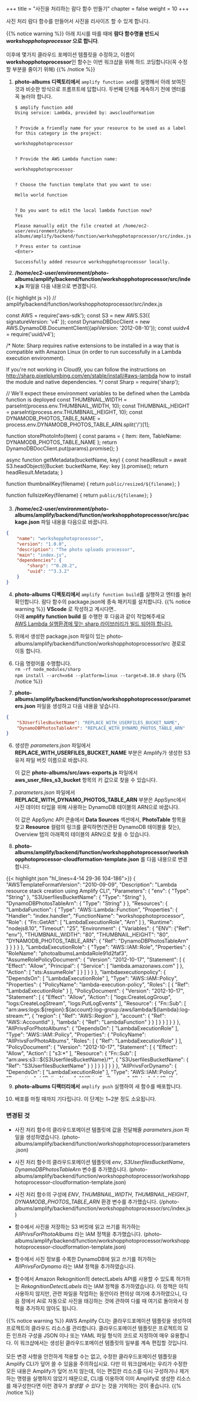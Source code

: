 +++
title = "사진을 처리하는 람다 함수 만들기"
chapter = false
weight = 10
+++

사진 처리 람다 함수를 만들어서 사진을 리사이즈 할 수 있게 합니다.

{{% notice warning %}}
아래 지시를 따를 때에 **람다 함수명을 반드시 _workshopphotoprocessor_ 으로 합니다**.
<br/>
<br/>
이후에 몇가지 클라우드 포메이션 템플릿을 수정하고, 이름이 **workshopphotoprocessor**인 함수는 이번 워크샵을 위해 하드 코딩합니다(꼭 수정할 부분을 줄이기 위해)
{{% /notice %}}

1. **photo-albums 디렉토리에서** `amplify function add`를 실행해서 아래 보여진 것과 비슷한 방식으로 프롬프트에 답합니다. 두번째 단계를 계속하기 전에 엔터를 꼭 눌러야 합니다.
	```text
	$ amplify function add
	Using service: Lambda, provided by: awscloudformation


	? Provide a friendly name for your resource to be used as a label for this category in the project: 

	workshopphotoprocessor


	? Provide the AWS Lambda function name: 

	workshopphotoprocessor


	? Choose the function template that you want to use: 

	Hello world function


	? Do you want to edit the local lambda function now? 
	Yes

	Please manually edit the file created at /home/ec2-user/environment/photo-albums/amplify/backend/function/workshopphotoprocessor/src/index.js

	? Press enter to continue 
	<Enter>

	Successfully added resource workshopphotoprocessor locally.
	```


2. **/home/ec2-user/environment/photo-albums/amplify/backend/function/workshopphotoprocessor/src/index.js** 파일을 다음 내용으로 변경합니다.
<div style="height: 560px; overflow-y: scroll; margin: 0;">
{{< highlight js >}}
// amplify/backend/function/workshopphotoprocessor/src/index.js

const AWS = require('aws-sdk');
const S3 = new AWS.S3({ signatureVersion: 'v4' });
const DynamoDBDocClient = new AWS.DynamoDB.DocumentClient({apiVersion: '2012-08-10'});
const uuidv4 = require('uuid/v4');

/*
Note: Sharp requires native extensions to be installed in a way that is compatible
with Amazon Linux (in order to run successfully in a Lambda execution environment).

If you're not working in Cloud9, you can follow the instructions on http://sharp.pixelplumbing.com/en/stable/install/#aws-lambda how to install the module and native dependencies.
*/
const Sharp = require('sharp');

// We'll expect these environment variables to be defined when the Lambda function is deployed
const THUMBNAIL_WIDTH = parseInt(process.env.THUMBNAIL_WIDTH, 10);
const THUMBNAIL_HEIGHT = parseInt(process.env.THUMBNAIL_HEIGHT, 10);
const DYNAMODB_PHOTOS_TABLE_NAME = process.env.DYNAMODB_PHOTOS_TABLE_ARN.split('/')[1];

function storePhotoInfo(item) {
	const params = {
		Item: item,
		TableName: DYNAMODB_PHOTOS_TABLE_NAME
	};
	return DynamoDBDocClient.put(params).promise();
}

async function getMetadata(bucketName, key) {
	const headResult = await S3.headObject({Bucket: bucketName, Key: key }).promise();
	return headResult.Metadata;
}

function thumbnailKey(filename) {
	return `public/resized/${filename}`;
}

function fullsizeKey(filename) {
	return `public/${filename}`;
}

function makeThumbnail(photo) {
	return Sharp(photo).resize(THUMBNAIL_WIDTH, THUMBNAIL_HEIGHT).toBuffer();
}

async function resize(bucketName, key) {
	const originalPhoto = (await S3.getObject({ Bucket: bucketName, Key: key }).promise()).Body;
	const originalPhotoName = key.replace('uploads/', '');
	const originalPhotoDimensions = await Sharp(originalPhoto).metadata();

	const thumbnail = await makeThumbnail(originalPhoto);

	await Promise.all([
		S3.putObject({
			Body: thumbnail,
			Bucket: bucketName,
			Key: thumbnailKey(originalPhotoName),
		}).promise(),

		S3.copyObject({
			Bucket: bucketName,
			CopySource: bucketName + '/' + key,
			Key: fullsizeKey(originalPhotoName),
		}).promise(),
	]);

	await S3.deleteObject({
		Bucket: bucketName,
		Key: key
	}).promise();

	return {
		photoId: originalPhotoName,
		
		thumbnail: {
			key: thumbnailKey(originalPhotoName),
			width: THUMBNAIL_WIDTH,
			height: THUMBNAIL_HEIGHT
		},

		fullsize: {
			key: fullsizeKey(originalPhotoName),
			width: originalPhotoDimensions.width,
			height: originalPhotoDimensions.height
		}
	};
};

async function processRecord(record) {
	const bucketName = record.s3.bucket.name;
	const key = record.s3.object.key;
	
	if (key.indexOf('uploads') != 0) return;
	
	const metadata = await getMetadata(bucketName, key);
	const sizes = await resize(bucketName, key);    
	const id = uuidv4();
	const item = {
		id: id,
		owner: metadata.owner,
		photoAlbumId: metadata.albumid,
		bucket: bucketName,
		thumbnail: sizes.thumbnail,
		fullsize: sizes.fullsize,
		createdAt: new Date().getTime()
	}
	await storePhotoInfo(item);
}

exports.handler = async (event, context, callback) => {
	try {
		event.Records.forEach(processRecord);
		callback(null, { status: 'Photo Processed' });
	}
	catch (err) {
		console.error(err);
		callback(err);
	}
};
{{< /highlight >}}
</div>


3. **/home/ec2-user/environment/photo-albums/amplify/backend/function/workshopphotoprocessor/src/package.json** 파일 내용을 다음으로 바꿉니다.
```json
{
	"name": "workshopphotoprocessor",
	"version": "1.0.0",
	"description": "The photo uploads processor",
	"main": "index.js",
	"dependencies": {
		"sharp": "^0.20.2",
		"uuid": "^3.3.2"
	}
}
```

4. **photo-albums 디렉토리에서** `amplify function build`를 실행하고 엔터를 눌러 확인합니다. 람다 함수의 package.json에 종속 패키지를 설치합니다.
{{% notice warning %}}
**VScode** 로 작성하고 계시다면..	
아래 **amplify function build** 를 수행한 후 다음과 같이 작업해주세요		
[AWS Lambda 실행환경에 맞는 sharp 라이브러리가 빌드 되어야 합니다.](http://sharp.pixelplumbing.com/en/stable/install/#aws-lambda)	
1. 위에서 생성한 package.json 파일이 있는 photo-albums/amplify/backend/function/workshopphotoprocessor/src 경로로 이동 합니다.		
2. 다음 명령어를 수행합니다.		
`rm -rf node_modules/sharp`		
`npm install --arch=x64 --platform=linux --target=8.10.0 sharp`
{{% /notice %}}

5. **photo-albums/amplify/backend/function/workshopphotoprocessor/parameters.json** 파일을 생성하고 다음 내용을 넣습니다.
```json
{
	"S3UserfilesBucketName": "REPLACE_WITH_USERFILES_BUCKET_NAME",
	"DynamoDBPhotosTableArn": "REPLACE_WITH_DYNAMO_PHOTOS_TABLE_ARN"
}
```

6. 생성한 *parameters.json* 파일에서 **REPLACE_WITH_USERFILES_BUCKET_NAME** 부분은 Amplify가 생성한 S3 유저 파일 버킷 이름으로 바꿉니다.

	이 값은 **photo-albums/src/aws-exports.js** 파일에서 **aws_user_files_s3_bucket** 항목의 키 값으로 찾을 수 있습니다.


7. *parameters.json* 파일에서 **REPLACE_WITH_DYNAMO_PHOTOS_TABLE_ARN** 부분은 AppSync에서 사진 데이터 타입을 위해 사용하는 DynamoDB 테이블의 ARN으로 바꿉니다.
   
	이 값은 AppSync API 콘솔에서 **Data Sources** 섹션에서, **PhotoTable** 항목을 찾고 **Resource** 컬럼의 링크를 클릭하면(연관된 DynamoDB 테이블을 찾는), Overview 탭의 아래쪽의 테이블의 ARN으로 찾을 수 있습니다.


8.  **photo-albums/amplify/backend/function/workshopphotoprocessor/workshopphotoprocessor-cloudformation-template.json** 를 다음 내용으로 변경합니다.
<div style="height: 550px; overflow-y: scroll;">
{{< highlight json "hl_lines=4-14 29-36 104-186">}}
{
	"AWSTemplateFormatVersion": "2010-09-09",
	"Description": "Lambda resource stack creation using Amplify CLI",
	"Parameters": {
		"env": {
            "Type": "String"
        },
		"S3UserfilesBucketName": {
			"Type": "String"
		},
		"DynamoDBPhotosTableArn": {
			"Type": "String"
		}
	},
	"Resources": {
		"LambdaFunction": {
			"Type": "AWS::Lambda::Function",
			"Properties": {
				"Handler": "index.handler",
				"FunctionName": "workshopphotoprocessor",
				"Role": {
					"Fn::GetAtt": [
						"LambdaExecutionRole",
						"Arn"
					]
				},
				"Runtime": "nodejs8.10",
				"Timeout": "25",
				"Environment": {
					"Variables": {
						"ENV": {"Ref": "env"},
						"THUMBNAIL_WIDTH": "80",
						"THUMBNAIL_HEIGHT": "80",
						"DYNAMODB_PHOTOS_TABLE_ARN": { "Ref": "DynamoDBPhotosTableArn" }
					}
				}
			}
		},
		"LambdaExecutionRole": {
			"Type": "AWS::IAM::Role",
			"Properties": {
				"RoleName": "photoalbumsLambdaRole91d2faf3",
				"AssumeRolePolicyDocument": {
					"Version": "2012-10-17",
					"Statement": [
						{
							"Effect": "Allow",
							"Principal": {
								"Service": [
									"lambda.amazonaws.com"
								]
							},
							"Action": [
								"sts:AssumeRole"
							]
						}
					]
				}
			}
		},
		"lambdaexecutionpolicy": {
			"DependsOn": [
				"LambdaExecutionRole"
			],
			"Type": "AWS::IAM::Policy",
			"Properties": {
				"PolicyName": "lambda-execution-policy",
				"Roles": [
					{
						"Ref": "LambdaExecutionRole"
					}
				],
				"PolicyDocument": {
					"Version": "2012-10-17",
					"Statement": [
						{
							"Effect": "Allow",
							"Action": [
								"logs:CreateLogGroup",
								"logs:CreateLogStream",
								"logs:PutLogEvents"
							],
							"Resource": {
								"Fn::Sub": [
									"arn:aws:logs:${region}:${account}:log-group:/aws/lambda/${lambda}:log-stream:*",
									{
										"region": {
											"Ref": "AWS::Region"
										},
										"account": {
											"Ref": "AWS::AccountId"
										},
										"lambda": {
											"Ref": "LambdaFunction"
										}
									}
								]
							}
						}
					]
				}
			}
		},
		"AllPrivsForPhotoAlbums": {
			"DependsOn": [
				"LambdaExecutionRole"
			],
			"Type": "AWS::IAM::Policy",
			"Properties": {
				"PolicyName": "AllPrivsForPhotoAlbums",
				"Roles": [
					{
						"Ref": "LambdaExecutionRole"
					}
				],
				"PolicyDocument": {
					"Version": "2012-10-17",
					"Statement": [
						{
							"Effect": "Allow",
							"Action": [
								"s3:*"
							],
							"Resource": {
								"Fn::Sub": [
									"arn:aws:s3:::${S3UserfilesBucketName}/*",
									{
										"S3UserfilesBucketName": {
											"Ref": "S3UserfilesBucketName"
										}
									}
								]
							}
						}
					]
				}
			}
		},
		"AllPrivsForDynamo": {
			"DependsOn": [
				"LambdaExecutionRole"
			],
			"Type": "AWS::IAM::Policy",
			"Properties": {
				"PolicyName": "AllPrivsForDynamo",
				"Roles": [
					{
						"Ref": "LambdaExecutionRole"
					}
				],
				"PolicyDocument": {
					"Version": "2012-10-17",
					"Statement": [
						{
							"Effect": "Allow",
							"Action": [
								"dynamodb:*"
							],
							"Resource": {
								"Ref": "DynamoDBPhotosTableArn"
							}
						}
					]
				}
			}
		},
		"RekognitionDetectLabels": {
			"DependsOn": [ "LambdaExecutionRole" ],
			"Type": "AWS::IAM::Policy",
			"Properties": {
				"PolicyName": "RekognitionDetectLabels",
				"Roles": [ { "Ref": "LambdaExecutionRole" } ],
				"PolicyDocument": {
					"Version": "2012-10-17",
					"Statement": [
						{
							"Effect": "Allow",
							"Action": [
								"rekognition:detectLabels"
							],
							"Resource": "*"
						}
					]
				}
			}
		}		
	},
	"Outputs": {
		"Name": {
			"Value": {
				"Ref": "LambdaFunction"
			}
		},
		"Arn": {
			"Value": {
				"Fn::GetAtt": [
					"LambdaFunction",
					"Arn"
				]
			}
		},
		"Region": {
			"Value": {
				"Ref": "AWS::Region"
			}
		}
	}
}
{{< /highlight >}}
</div>

9. **photo-albums 디렉터리에서** `amplify push` 실행하여 새 함수를 배포합니다.

10. 배포를 마칠 때까지 기다립니다. 이 단계는 1~2분 정도 소요됩니다.

### 변경된 것
- 사진 처리 함수의 클라우드포메이션 템플릿에 값을 전달해줄 *parameters.json* 파일을 생성하였습니다. (photo-albums/amplify/backend/function/workshopphotoprocessor/parameters.json)

- 사진 처리 함수의 클라우드포메이션 템플릿에 *env*, *S3UserfilesBucketName*, *DynamoDBPhotosTableArn* 변수를 추가했습니다. (photo-albums/amplify/backend/function/workshopphotoprocessor/workshopphotoprocessor-cloudformation-template.json)

- 사진 처리 함수의 구성에 *ENV*, *THUMBNAIL_WIDTH*, *THUMBNAIL_HEIGHT*, *DYNAMODB_PHOTOS_TABLE_ARN* 환경 변수를 추가했습니다. (/photo-albums/amplify/backend/function/workshopphotoprocessor/src/index.js)

- 함수에서 사진을 저장하는 S3 버킷에 읽고 쓰기를 허가하는 *AllPrivsForPhotoAlbums* 라는 IAM 정책을 추가했습니다. (photo-albums/amplify/backend/function/workshopphotoprocessor/workshopphotoprocessor-cloudformation-template.json)

- 함수에서 사진 정보를 수록한 DynamoDB에 읽고 쓰기를 허가하는 *AllPrivsForDynamo* 라는 IAM 정책을 추가하였습니다.

- 함수에서 Amazon Rekognition의 detectLabels API를 사용할 수 있도록 허가하는 *RekognitionDetectLabels* 라는 IAM 정책을 추가하였습니다. 이 정책은 아직 사용하지 않지만, 관련 파일을 작업하는 동안이라 편의상 여기에 추가하였으니, 다음 장에서 AI로 자동으로 사진을 태깅하는 것에 관하여 다룰 때 여기로 돌아와서 정책을 추가하지 않아도 됩니다.

{{% notice warning %}}
AWS Amplify CLI는 클라우드포메이션 템플릿을 생성하여 프로젝트의 클라우드 리소스를 관리합니다. 클라우드포메이션 템플릿은 프로젝트의 모든 인프라 구성을 JSON 이나 또는 YAML 파일 형식의 코드로 지정하여 매우 유용합니다. 이 워크샵에서는 생성된 클라우드포메이션 템플릿의 일부를 계속 편집할 것입니다.
<br/> <br/>
모든 변경 사항을 안전하게 적용할 수는 없고, 수정한 클라우드포메이션 템플릿을 Amplify CLI가 덮어 쓸 수 있음을 주의하십시요. 다만 이 워크샵에서는 우리가 수정한 모든 내용은 Amplify가 덮어 쓰지 않는데, 이는 편집한 리소스를 다시 구성하거나 제거하는 명령을 실행하지 않았기 때문으로, CLI를 이용하여 이미 Amplify로 생성한 리소스를 재구성한다면 이런 경우가 _발생할 수 있다_ 는 것을 기억하는 것이 좋습니다.
{{% /notice %}}